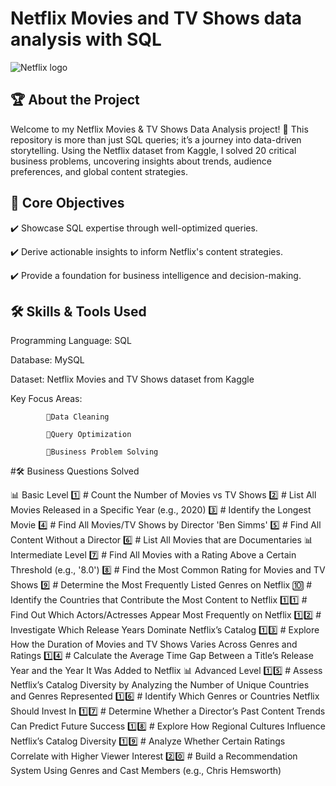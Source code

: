 #     Netflix Movies and TV Shows data analysis with SQL


![Netflix logo](https://github.com/user-attachments/assets/85f586f0-4b94-4ea4-835e-928edad07b1a)

## 🏆 About the Project

Welcome to my Netflix Movies & TV Shows Data Analysis project! 🚀
This repository is more than just SQL queries; it’s a journey into data-driven storytelling. Using the Netflix dataset from Kaggle, I solved 20 critical business problems, uncovering insights about trends, audience preferences, and global content strategies.

## 🎯 Core Objectives

✔️ Showcase SQL expertise through well-optimized queries. 

✔️ Derive actionable insights to inform Netflix's content strategies.

✔️ Provide a foundation for business intelligence and decision-making.

## 🛠️ Skills & Tools Used

Programming Language: SQL

Database: MySQL 

Dataset: Netflix Movies and TV Shows dataset from Kaggle

Key Focus Areas:

            🔹Data Cleaning 
            
            🔹Query Optimization
            
            🔹Business Problem Solving

#🛠️ Business Questions Solved

📊 Basic Level
1️⃣ # Count the Number of Movies vs TV Shows
2️⃣ # List All Movies Released in a Specific Year (e.g., 2020)
3️⃣ # Identify the Longest Movie
4️⃣ # Find All Movies/TV Shows by Director 'Ben Simms'
5️⃣ # Find All Content Without a Director
6️⃣ # List All Movies that are Documentaries
📊 Intermediate Level
7️⃣ # Find All Movies with a Rating Above a Certain Threshold (e.g., '8.0')
8️⃣ # Find the Most Common Rating for Movies and TV Shows
9️⃣ # Determine the Most Frequently Listed Genres on Netflix
🔟 # Identify the Countries that Contribute the Most Content to Netflix
1️⃣1️⃣ # Find Out Which Actors/Actresses Appear Most Frequently on Netflix
1️⃣2️⃣ # Investigate Which Release Years Dominate Netflix’s Catalog
1️⃣3️⃣ # Explore How the Duration of Movies and TV Shows Varies Across Genres and Ratings
1️⃣4️⃣ # Calculate the Average Time Gap Between a Title’s Release Year and the Year It Was Added to Netflix
📊 Advanced Level
1️⃣5️⃣ # Assess Netflix’s Catalog Diversity by Analyzing the Number of Unique Countries and Genres Represented
1️⃣6️⃣ # Identify Which Genres or Countries Netflix Should Invest In
1️⃣7️⃣ # Determine Whether a Director’s Past Content Trends Can Predict Future Success
1️⃣8️⃣ # Explore How Regional Cultures Influence Netflix’s Catalog Diversity
1️⃣9️⃣ # Analyze Whether Certain Ratings Correlate with Higher Viewer Interest
2️⃣0️⃣ # Build a Recommendation System Using Genres and Cast Members (e.g., Chris Hemsworth)
